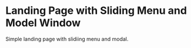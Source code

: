 # Landing Page with Sliding Menu and Model Window
 Simple landing page with slidiing menu and modal.
